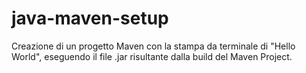 # java-maven-setup
 
Creazione di un progetto Maven con la stampa da terminale di "Hello World", eseguendo il file .jar risultante dalla build del Maven Project.
